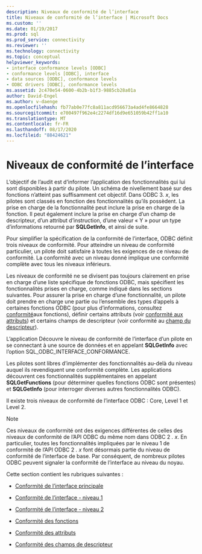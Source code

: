 ```yaml
---
description: Niveaux de conformité de l’interface
title: Niveaux de conformité de l’interface | Microsoft Docs
ms.custom: ''
ms.date: 01/19/2017
ms.prod: sql
ms.prod_service: connectivity
ms.reviewer: ''
ms.technology: connectivity
ms.topic: conceptual
helpviewer_keywords:
- interface conformance levels [ODBC]
- conformance levels [ODBC], interface
- data sources [ODBC], conformance levels
- ODBC drivers [ODBC], conformance levels
ms.assetid: 2c470e54-0600-4b2b-b1f3-9885cb28a01a
author: David-Engel
ms.author: v-daenge
ms.openlocfilehash: fb77ab0e77fc8a811acd956673a4ad4fe8664828
ms.sourcegitcommit: e700497f962e4c2274df16d9e651059b42ff1a10
ms.translationtype: MT
ms.contentlocale: fr-FR
ms.lasthandoff: 08/17/2020
ms.locfileid: "88424621"
---
```

# <a name="interface-conformance-levels"></a>Niveaux de conformité de l’interface
L’objectif de l’audit est d’informer l’application des fonctionnalités qui lui sont disponibles à partir du pilote. Un schéma de nivellement basé sur des fonctions n’atteint pas suffisamment cet objectif. Dans ODBC 3. *x*, les pilotes sont classés en fonction des fonctionnalités qu’ils possèdent. La prise en charge de la fonctionnalité peut inclure la prise en charge de la fonction. Il peut également inclure la prise en charge d’un champ de descripteur, d’un attribut d’instruction, d’une valeur « Y » pour un type d’informations retourné par **SQLGetInfo**, et ainsi de suite.  
  
 Pour simplifier la spécification de la conformité de l’interface, ODBC définit trois niveaux de conformité. Pour atteindre un niveau de conformité particulier, un pilote doit satisfaire à toutes les exigences de ce niveau de conformité. La conformité avec un niveau donné implique une conformité complète avec tous les niveaux inférieurs.  
  
 Les niveaux de conformité ne se divisent pas toujours clairement en prise en charge d’une liste spécifique de fonctions ODBC, mais spécifient les fonctionnalités prises en charge, comme indiqué dans les sections suivantes. Pour assurer la prise en charge d’une fonctionnalité, un pilote doit prendre en charge une partie ou l’ensemble des types d’appels à certaines fonctions ODBC (pour plus d’informations, consultez [conformité](../../../odbc/reference/develop-app/function-conformance.md)aux fonctions), définir certains attributs (voir [conformité aux attributs](../../../odbc/reference/develop-app/attribute-conformance.md)) et certains champs de descripteur (voir conformité au [champ du descripteur](../../../odbc/reference/develop-app/descriptor-field-conformance.md)).  
  
 L’application Découvre le niveau de conformité de l’interface d’un pilote en se connectant à une source de données et en appelant **SQLGetInfo** avec l’option SQL_ODBC_INTERFACE_CONFORMANCE.  
  
 Les pilotes sont libres d’implémenter des fonctionnalités au-delà du niveau auquel ils revendiquent une conformité complète. Les applications découvrent ces fonctionnalités supplémentaires en appelant **SQLGetFunctions** (pour déterminer quelles fonctions ODBC sont présentes) et **SQLGetInfo** (pour interroger diverses autres fonctionnalités ODBC).  
  
 Il existe trois niveaux de conformité de l’interface ODBC : Core, Level 1 et Level 2.  
  
> [!NOTE]
>  Ces niveaux de conformité ont des exigences différentes de celles des niveaux de conformité de l’API ODBC du même nom dans ODBC 2 *. x*. En particulier, toutes les fonctionnalités impliquées par le niveau 1 de conformité de l’API ODBC 2 *. x* font désormais partie du niveau de conformité de l’interface de base. Par conséquent, de nombreux pilotes ODBC peuvent signaler la conformité de l’interface au niveau du noyau.  
  
 Cette section contient les rubriques suivantes :  
  
-   [Conformité de l’interface principale](../../../odbc/reference/develop-app/core-interface-conformance.md)  
  
-   [Conformité de l’interface - niveau 1](../../../odbc/reference/develop-app/level-1-interface-conformance.md)  
  
-   [Conformité de l’interface - niveau 2](../../../odbc/reference/develop-app/level-2-interface-conformance.md)  
  
-   [Conformité des fonctions](../../../odbc/reference/develop-app/function-conformance.md)  
  
-   [Conformité des attributs](../../../odbc/reference/develop-app/attribute-conformance.md)  
  
-   [Conformité des champs de descripteur](../../../odbc/reference/develop-app/descriptor-field-conformance.md)
